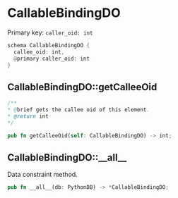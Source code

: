 # CallableBindingDO

Primary key: `caller_oid: int`

```rust
schema CallableBindingDO {
  callee_oid: int,
  @primary caller_oid: int
}
```
## CallableBindingDO::getCalleeOid

```java
/**
* @brief gets the callee oid of this element.
* @return int
*/
```
```rust
pub fn getCalleeOid(self: CallableBindingDO) -> int;
```
## CallableBindingDO::\_\_all\_\_

Data constraint method.

```rust
pub fn __all__(db: PythonDB) -> *CallableBindingDO;
```
